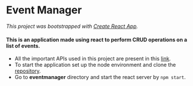 # Event Manager

*This project was bootstrapped with [Create React App](https://github.com/facebookincubator/create-react-app).*

#### This is an application made using react to perform CRUD operations on a list of events.
* All the important APIs used in this project are present in this [link]('https://www.getpostman.com/collections/765a863c27af1960eba8').
* To start the application set up the node environment and clone the [repository](https://github.com/falcon1996/cashpositive).
* Go to **eventmanager** directory and start the react server by `npm start`. 
